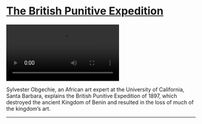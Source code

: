 # [The British Punitive Expedition](http://artsmia.github.io/griot/#/stories/279)

<video src='http://cdn.dx.artsmia.org/videos/benin1080.mp4'></video>

Sylvester Obgechie, an African art expert at the University of California, Santa Barbara, explains the British Punitive Expedition of 1897, which destroyed the ancient Kingdom of Benin and resulted in the loss of much of the kingdom’s art.

---
